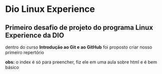 # Dio Linux Experience
## Primeiro desafio de projeto do programa Linux Experience da DIO
 
dentro do curso **Introdução ao Git e ao GitHub** foi proposto criar nosso primeiro repertório

**obs:** o index é só para preencher, fiz ele em uma aula sobre html e é bem básico
